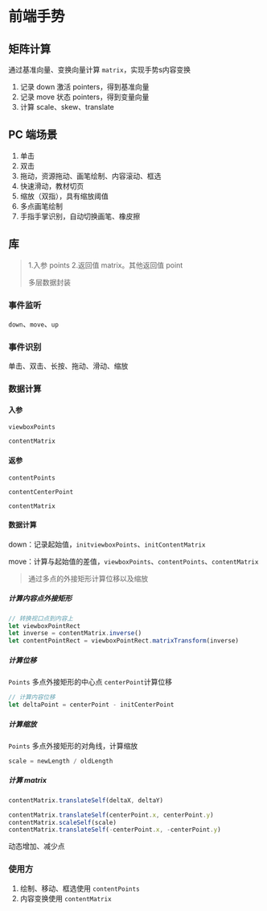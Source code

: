 # 前端手势





## 矩阵计算

通过基准向量、变换向量计算 `matrix`，实现手势s内容变换

1. 记录 down 激活 pointers，得到基准向量
2. 记录 move 状态 pointers，得到变量向量
3. 计算 scale、skew、translate



## PC 端场景

1. 单击
2. 双击
3. 拖动，资源拖动、画笔绘制、内容滚动、框选
4. 快速滑动，教材切页
5. 缩放（双指），具有缩放阈值
6. 多点画笔绘制
7. 手指手掌识别，自动切换画笔、橡皮擦



## 库



> 1.入参 points
> 2.返回值 matrix。其他返回值 point
>
> 多层数据封装
>



### 事件监听

`down`、`move`、`up`



### 事件识别

单击、双击、长按、拖动、滑动、缩放



### 数据计算

#### 入参

`viewboxPoints`

`contentMatrix`

#### 返参

`contentPoints`

`contentCenterPoint`

`contentMatrix`



#### 数据计算

down：记录起始值，`initviewboxPoints`、`initContentMatrix`

move：计算与起始值的差值，`viewboxPoints`、`contentPoints`、`contentMatrix`

> 通过多点的外接矩形计算位移以及缩放



##### 计算内容点外接矩形

```js
// 转换视口点到内容上
let viewboxPointRect
let inverse = contentMatrix.inverse()
let contentPointRect = viewboxPointRect.matrixTransform(inverse)
```



##### 计算位移

`Points` 多点外接矩形的中心点 `centerPoint`计算位移

```js
// 计算内容位移
let deltaPoint = centerPoint - initCenterPoint
```



##### 计算缩放

`Points` 多点外接矩形的对角线，计算缩放

```js
scale = newLength / oldLength
```



##### 计算 matrix

```js
contentMatrix.translateSelf(deltaX, deltaY)

contentMatrix.translateSelf(centerPoint.x, centerPoint.y)
contentMatrix.scaleSelf(scale)
contentMatrix.translateSelf(-centerPoint.x, -centerPoint.y)
```



动态增加、减少点



### 使用方

1. 绘制、移动、框选使用 `contentPoints`
2. 内容变换使用 `contentMatrix`